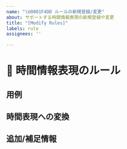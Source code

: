 ```yaml
---
name: "\U0001F4DD ルールの新規登録/変更"
about: サポートする時間情報表現の新規登録や変更
title: "[Modify Rules]"
labels: rule
assignees: ''

---
```


# 📝 時間情報表現のルール
<!-- 新規登録や変更をしたい時間情報表現のルールを端的に説明してください -->

## 用例
<!-- その時間情報表現のルールが使われている状況およびその用例を説明してください -->
<!-- 可能な限り、出典元のウェブサイトやSNS等のURLを添付してください -->

## 時間表現への変換
<!-- どのような形で文字列から時間に変換すべきかといった、あるべき挙動を詳細に説明してください -->

## 追加/補足情報
<!-- 補足説明があれば記載してください -->